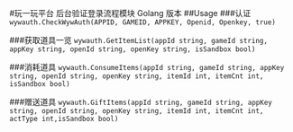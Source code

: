 #玩一玩平台 后台验证登录流程模块 Golang 版本
##Usage
###认证
`wywauth.CheckWywAuth(APPID, GAMEID, APPKEY, Openid, Openkey, true)`

###获取道具一览
`wywauth.GetItemList(appId string, gameId string, appKey string, openId string, openKey string, isSandbox bool)`

###消耗道具
`wywauth.ConsumeItems(appId string, gameId string, appKey string, openId string, openKey string, itemId int, itemCnt int, isSandbox bool)`

###赠送道具
`wywauth.GiftItems(appId string, gameId string, appKey string, openId string, openKey string, itemId int, itemCnt int,  actType int,isSandbox bool)`